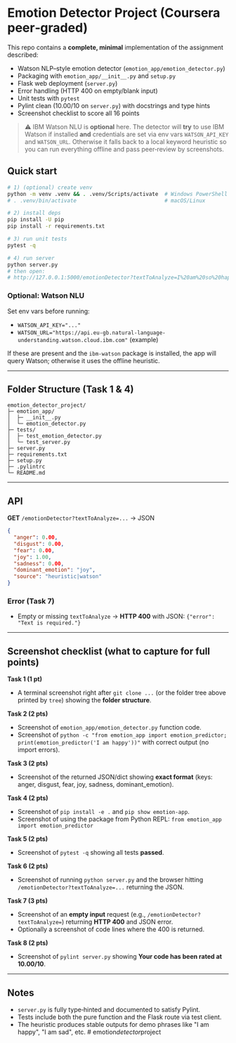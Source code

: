 
# Emotion Detector Project (Coursera peer‑graded)

This repo contains a **complete, minimal** implementation of the assignment described:

- Watson NLP–style emotion detector (`emotion_app/emotion_detector.py`)
- Packaging with `emotion_app/__init__.py` and `setup.py`
- Flask web deployment (`server.py`)
- Error handling (HTTP 400 on empty/blank input)
- Unit tests with `pytest`
- Pylint clean (10.00/10 on `server.py`) with docstrings and type hints
- Screenshot checklist to score all 16 points

> ⚠️ IBM Watson NLU is **optional** here. The detector will **try** to use IBM Watson if installed **and** credentials are set via env vars `WATSON_API_KEY` and `WATSON_URL`. Otherwise it falls back to a local keyword heuristic so you can run everything offline and pass peer‑review by screenshots.

## Quick start

```bash
# 1) (optional) create venv
python -m venv .venv && . .venv/Scripts/activate  # Windows PowerShell
# . .venv/bin/activate                            # macOS/Linux

# 2) install deps
pip install -U pip
pip install -r requirements.txt

# 3) run unit tests
pytest -q

# 4) run server
python server.py
# then open:
# http://127.0.0.1:5000/emotionDetector?textToAnalyze=I%20am%20so%20happy%20today
```

### Optional: Watson NLU
Set env vars before running:
- `WATSON_API_KEY="..."`
- `WATSON_URL="https://api.eu-gb.natural-language-understanding.watson.cloud.ibm.com"` (example)

If these are present and the `ibm-watson` package is installed, the app will query Watson; otherwise it uses the offline heuristic.

---

## Folder Structure (Task 1 & 4)

```
emotion_detector_project/
├─ emotion_app/
│  ├─ __init__.py
│  └─ emotion_detector.py
├─ tests/
│  ├─ test_emotion_detector.py
│  └─ test_server.py
├─ server.py
├─ requirements.txt
├─ setup.py
├─ .pylintrc
└─ README.md
```

---

## API

**GET** `/emotionDetector?textToAnalyze=...` → JSON

```json
{
  "anger": 0.00,
  "disgust": 0.00,
  "fear": 0.00,
  "joy": 1.00,
  "sadness": 0.00,
  "dominant_emotion": "joy",
  "source": "heuristic|watson"
}
```

### Error (Task 7)
- Empty or missing `textToAnalyze` → **HTTP 400** with JSON: `{"error": "Text is required."}`

---

## Screenshot checklist (what to capture for full points)

**Task 1 (1 pt)**  
- A terminal screenshot right after `git clone ...` (or the folder tree above printed by `tree`) showing the **folder structure**.

**Task 2 (2 pts)**  
- Screenshot of `emotion_app/emotion_detector.py` function code.
- Screenshot of `python -c "from emotion_app import emotion_predictor; print(emotion_predictor('I am happy'))"` with correct output (no import errors).

**Task 3 (2 pts)**  
- Screenshot of the returned JSON/dict showing **exact format** (keys: anger, disgust, fear, joy, sadness, dominant_emotion).

**Task 4 (2 pts)**  
- Screenshot of `pip install -e .` and `pip show emotion-app`.
- Screenshot of using the package from Python REPL: `from emotion_app import emotion_predictor`

**Task 5 (2 pts)**  
- Screenshot of `pytest -q` showing all tests **passed**.

**Task 6 (2 pts)**  
- Screenshot of running `python server.py` and the browser hitting `/emotionDetector?textToAnalyze=...` returning the JSON.

**Task 7 (3 pts)**  
- Screenshot of an **empty input** request (e.g., `/emotionDetector?textToAnalyze=`) returning **HTTP 400** and JSON error.  
- Optionally a screenshot of code lines where the 400 is returned.

**Task 8 (2 pts)**  
- Screenshot of `pylint server.py` showing **Your code has been rated at 10.00/10**.

---

## Notes
- `server.py` is fully type‑hinted and documented to satisfy Pylint.
- Tests include both the pure function and the Flask route via test client.
- The heuristic produces stable outputs for demo phrases like "I am happy", "I am sad", etc.
#   e m o t i o n _ d e t e c t o r _ p r o j e c t  
 